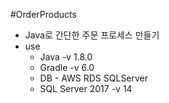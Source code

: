  #OrderProducts
 
 + Java로 간단한 주문 프로세스 만들기
 + use
   + Java -v 1.8.0
   + Gradle -v 6.0
   + DB - AWS RDS SQLServer
   + SQL Server 2017 -v 14
